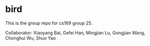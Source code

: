# bird
This is the group repo for cs169 group 25.

Collaborator:
Xiaoyang Bai, Gefei Han, Mingjian Lu, Gongjian Wang, Chonghui Wu, Shuo Yao


